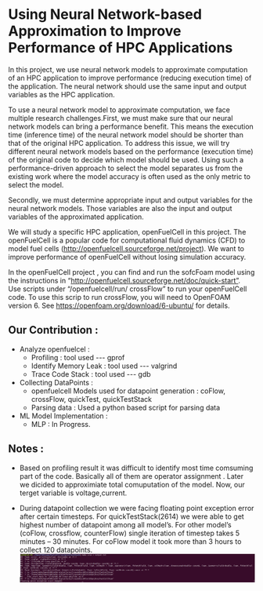 # Using Neural Network-based Approximation to Improve Performance of HPC Applications 

In this project, we use neural network models to approximate computation of an HPC application to improve performance (reducing execution time) of the application. The neural network should use the same input and output variables as the HPC application.

To use a neural network model to approximate computation, we face multiple research challenges.First, we must make sure that our neural network models can bring a performance benefit. This means the execution time (inference time) of the neural network model should be shorter than that of the original HPC application. To address this issue, we will try different neural network models based on the performance (execution time) of the original code to decide which model should be used. Using such a performance-driven approach to select the model separates us from the existing work where the model accuracy is often used as the only metric to select the model.  

Secondly, we must determine appropriate input and output variables for the neural network models. Those variables are also the input and output variables of the approximated application. 

We  will  study  a  specific  HPC  application,  openFuelCell  in  this  project.  The  openFuelCell is  a  popular code for computational fluid dynamics (CFD) to model fuel cells (http://openfuelcell.sourceforge.net/project).  We  want  to  improve  performance  of  openFuelCell without losing simulation accuracy.

In  the  openFuelCell  project ,  you  can  find  and  run  the  sofcFoam  model  using  the  instructions  in “http://openfuelcell.sourceforge.net/doc/quick-start”.  Use  scripts  under  “/openfuelcell/run/ crossFlow”  to run your openFuelCell code. To use this scrip to run crossFlow, you will need to OpenFOAM version 6. See https://openfoam.org/download/6-ubuntu/ for details.

Our Contribution :  
-------------------

* Analyze openfuelcel :   
  * Profiling : tool used --- gprof  
  * Identify Memory Leak : tool used --- valgrind  
  * Trace Code Stack : tool used --- gdb  
* Collecting DataPoints :  
   * openfuelcell Models used for datapoint generation : coFlow, crossFlow, quickTest, quickTestStack  
   * Parsing data : Used a python based script for parsing data  
* ML Model Implementation :  
   * MLP : In Progress.  


Notes :
--------
* Based on profiling result it was difficult to identify most time comsuming part of the code. Basically all of them are operator assignment . Later we dicided to approximiate total comuputation of the model. Now, our terget variable is voltage,current.

* During datapoint collection we were facing floating point exception error after certain timesteps. For quickTestStack(2614) we were able to get highest number of datapoint among all model’s. For other model’s (coFlow, crossflow, counterFlow) single iteration of timestep takes 5 minutes – 30 minutes. For coFlow model it took more than 3 hours to collect 120 datapoints.
![alt text](https://github.com/Asoke26/OpenFuelCell/blob/master/openfuelcell-coredump-floating-point.png)
